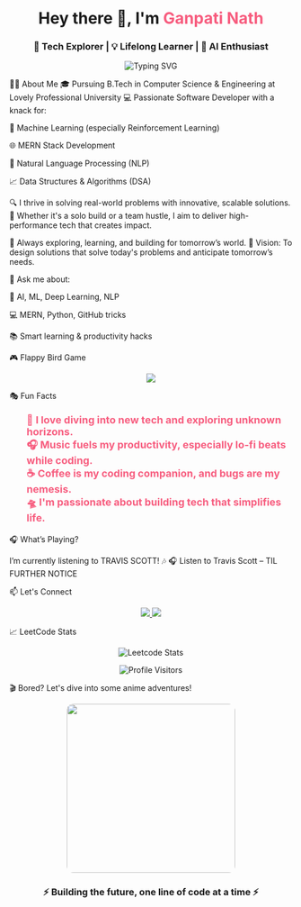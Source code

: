 <!-- HEADER --> <h1 align="center">Hey there 👋, I'm <span style="color:#f75c7e;">Ganpati Nath</span></h1> <h3 align="center">🚀 Tech Explorer | 💡 Lifelong Learner | 🧠 AI Enthusiast</h3> <p align="center"> <img src="https://readme-typing-svg.herokuapp.com?font=Fira+Code&weight=500&size=24&pause=1000&center=true&vCenter=true&lines=⚡+Engineer+in+the+Making;🌐+Full-stack+Developer;🤖+AI+%2B+ML+Explorer;🎯+Focused+on+Growth+%26+Impact" alt="Typing SVG" /> </p>
👨‍💻 About Me
🎓 Pursuing B.Tech in Computer Science & Engineering at Lovely Professional University
💻 Passionate Software Developer with a knack for:

🤖 Machine Learning (especially Reinforcement Learning)

🌐 MERN Stack Development

🧠 Natural Language Processing (NLP)

📈 Data Structures & Algorithms (DSA)

🔍 I thrive in solving real-world problems with innovative, scalable solutions.
🚀 Whether it's a solo build or a team hustle, I aim to deliver high-performance tech that creates impact.

🧩 Always exploring, learning, and building for tomorrow’s world.
🎯 Vision: To design solutions that solve today's problems and anticipate tomorrow’s needs.

💬 Ask me about:

📌 AI, ML, Deep Learning, NLP

💻 MERN, Python, GitHub tricks

📚 Smart learning & productivity hacks

🎮 Flappy Bird Game
<p align="center"> <a href="https://flappybird.io/" target="_blank"> <img src="https://img.shields.io/badge/Start%20Game-Click%20Here-ff69b4?style=for-the-badge&logo=game-controller&logoColor=white"> </a> </p>
🎭 Fun Facts
<p align="center"> <ul style="list-style-type: none; color: #f75c7e; font-size: 18px; font-weight: bold;"> <li>🧠 I love diving into new tech and exploring unknown horizons.</li> <li>🎧 Music fuels my productivity, especially lo-fi beats while coding.</li> <li>☕ Coffee is my coding companion, and bugs are my nemesis.</li> <li>🛸 I'm passionate about building tech that simplifies life.</li> </ul> </p>
🎧 What’s Playing?

I’m currently listening to TRAVIS SCOTT! 🎶
🎧 Listen to Travis Scott – TIL FURTHER NOTICE

📫 Let's Connect
<p align="center"> <a href="https://www.linkedin.com/in/ganpatinath/" target="_blank"> <img src="https://img.shields.io/badge/-LinkedIn-%230077B5?style=for-the-badge&logo=linkedin&logoColor=white"/> </a> <a href="mailto:ganpatinath07@gmail.com"> <img src="https://img.shields.io/badge/-Gmail-D14836?style=for-the-badge&logo=gmail&logoColor=white"/> </a> </p>
📈 LeetCode Stats
<p align="center"> <img src="https://leetcard.jacoblin.cool/ganpatinath07?ext=contest" alt="Leetcode Stats" /> </p>
<!-- Profile Visitors Counter --> <p align="center"> <img src="https://profile-counter.glitch.me/Ganpati-Nath/count.svg" alt="Profile Visitors" /> </p>
🎬 Bored? Let's dive into some anime adventures!



<p align="center"> <img src="https://media.giphy.com/media/qgQUggAC3Pfv687qPC/giphy.gif" width="300" style="border-radius: 12px;" /> </p> <h3 align="center">⚡ Building the future, one line of code at a time ⚡</h3>
